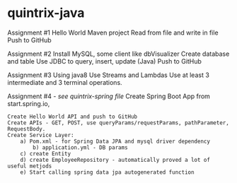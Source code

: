 # quintrix-java

Assignment #1
Hello World Maven project
Read from file and write in file
Push to GitHub

Assignment #2
Install MySQL, some client like dbVisualizer
Create database and table
Use JDBC to query, insert, update  (Java)
Push to GitHub

Assignment #3 
Using java8
Use Streams and Lambdas
Use at least 3 intermediate  and 3 terminal operations.

Assignment #4 - *see quintrix-spring file*
Create Spring Boot App from start.spring.io, 

	Create Hello World API and push to GitHub
	Create APIs - GET, POST, use queryParams/requestParams, pathParameter, RequestBody.
	Create Service Layer: 
		a) Pom.xml - for Spring Data JPA and mysql driver dependency
 	     	b) application.yml - DB params
		c) create Entity
		d) create EmployeeRepository - automatically proved a lot of useful metjods
		e) Start calling spring data jpa autogenerated function





